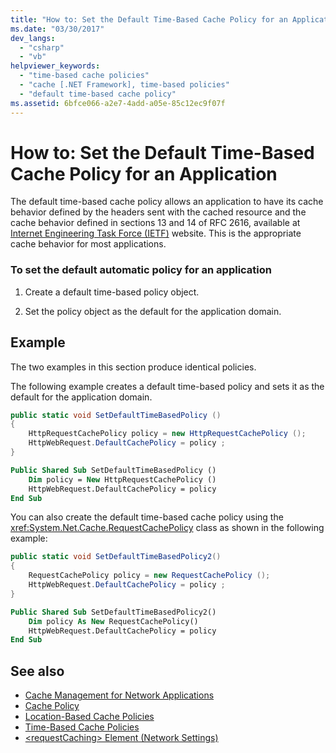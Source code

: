 ```yaml
---
title: "How to: Set the Default Time-Based Cache Policy for an Application"
ms.date: "03/30/2017"
dev_langs: 
  - "csharp"
  - "vb"
helpviewer_keywords: 
  - "time-based cache policies"
  - "cache [.NET Framework], time-based policies"
  - "default time-based cache policy"
ms.assetid: 6bfce066-a2e7-4add-a05e-85c12ec9f07f
---
```

# How to: Set the Default Time-Based Cache Policy for an Application
The default time-based cache policy allows an application to have its cache behavior defined by the headers sent with the cached resource and the cache behavior defined in sections 13 and 14 of RFC 2616, available at [Internet Engineering Task Force (IETF)](https://www.ietf.org/) website. This is the appropriate cache behavior for most applications.  
  
### To set the default automatic policy for an application  
  
1. Create a default time-based policy object.  
  
2. Set the policy object as the default for the application domain.  
  
## Example  
 The two examples in this section produce identical policies.  
  
 The following example creates a default time-based policy and sets it as the default for the application domain.  
  
```csharp  
public static void SetDefaultTimeBasedPolicy ()  
{  
    HttpRequestCachePolicy policy = new HttpRequestCachePolicy ();  
    HttpWebRequest.DefaultCachePolicy = policy ;  
}  
```  
  
```vb  
Public Shared Sub SetDefaultTimeBasedPolicy ()  
    Dim policy = New HttpRequestCachePolicy ()  
    HttpWebRequest.DefaultCachePolicy = policy  
End Sub  
```  
  
 You can also create the default time-based cache policy using the <xref:System.Net.Cache.RequestCachePolicy> class as shown in the following example:  
  
```csharp  
public static void SetDefaultTimeBasedPolicy2()  
{  
    RequestCachePolicy policy = new RequestCachePolicy ();  
    HttpWebRequest.DefaultCachePolicy = policy ;  
}  
```  
  
```vb  
Public Shared Sub SetDefaultTimeBasedPolicy2()  
    Dim policy As New RequestCachePolicy()  
    HttpWebRequest.DefaultCachePolicy = policy  
End Sub  
```  
  
## See also

- [Cache Management for Network Applications](cache-management-for-network-applications.md)
- [Cache Policy](cache-policy.md)
- [Location-Based Cache Policies](location-based-cache-policies.md)
- [Time-Based Cache Policies](time-based-cache-policies.md)
- [\<requestCaching> Element (Network Settings)](../configure-apps/file-schema/network/requestcaching-element-network-settings.md)
